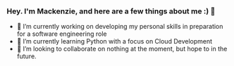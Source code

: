 ### Hey. I'm Mackenzie, and here are a few things about me :) 👋

- 🔭 I’m currently working on developing my personal skills in preparation for a software engineering role
- 🌱 I’m currently learning Python with a focus on Cloud Development
- 👯 I’m looking to collaborate on nothing at the moment, but hope to in the future.
<!---
- 🤔 I’m looking for help with ...
- 💬 Ask me about ...
- 📫 How to reach me:
- 😄 Pronouns: ...
- ⚡ Fun fact: --->
